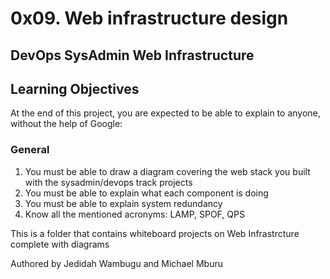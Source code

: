 # 0x09. Web infrastructure design

## DevOps SysAdmin Web Infrastructure

## Learning Objectives
At the end of this project, you are expected to be able to explain to anyone, without the help of Google:

### General
1. You must be able to draw a diagram covering the web stack you built with the sysadmin/devops track projects
2. You must be able to explain what each component is doing
3. You must be able to explain system redundancy
4. Know all the mentioned acronyms: LAMP, SPOF, QPS

This is a folder that contains whiteboard projects on Web Infrastrcture complete with diagrams

Authored by Jedidah Wambugu and Michael Mburu
